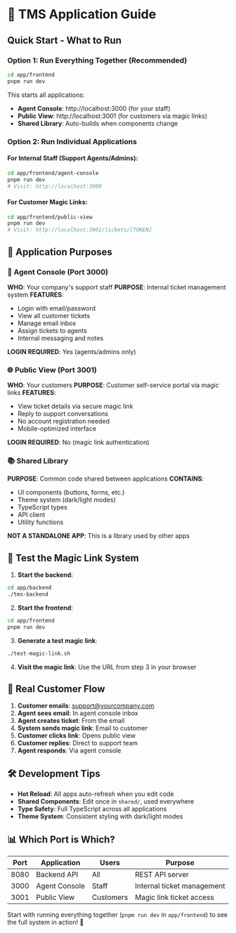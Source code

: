 # 🚀 TMS Application Guide

## Quick Start - What to Run

### Option 1: Run Everything Together (Recommended)
```bash
cd app/frontend
pnpm run dev
```
This starts all applications:
- **Agent Console**: http://localhost:3000 (for your staff)
- **Public View**: http://localhost:3001 (for customers via magic links)
- **Shared Library**: Auto-builds when components change

### Option 2: Run Individual Applications

#### For Internal Staff (Support Agents/Admins):
```bash
cd app/frontend/agent-console
pnpm run dev
# Visit: http://localhost:3000
```

#### For Customer Magic Links:
```bash
cd app/frontend/public-view
pnpm run dev
# Visit: http://localhost:3001/tickets/[TOKEN]
```

## 📱 Application Purposes

### 🏢 Agent Console (Port 3000)
**WHO**: Your company's support staff
**PURPOSE**: Internal ticket management system
**FEATURES**:
- Login with email/password
- View all customer tickets
- Manage email inbox
- Assign tickets to agents
- Internal messaging and notes

**LOGIN REQUIRED**: Yes (agents/admins only)

### 🌐 Public View (Port 3001)
**WHO**: Your customers
**PURPOSE**: Customer self-service portal via magic links
**FEATURES**:
- View ticket details via secure magic link
- Reply to support conversations
- No account registration needed
- Mobile-optimized interface

**LOGIN REQUIRED**: No (magic link authentication)

### 📚 Shared Library
**PURPOSE**: Common code shared between applications
**CONTAINS**:
- UI components (buttons, forms, etc.)
- Theme system (dark/light modes)
- TypeScript types
- API client
- Utility functions

**NOT A STANDALONE APP**: This is a library used by other apps

## 🔗 Test the Magic Link System

1. **Start the backend**:
```bash
cd app/backend
./tms-backend
```

2. **Start the frontend**:
```bash
cd app/frontend
pnpm run dev
```

3. **Generate a test magic link**:
```bash
./test-magic-link.sh
```

4. **Visit the magic link**: Use the URL from step 3 in your browser

## 🎯 Real Customer Flow

1. **Customer emails**: support@yourcompany.com
2. **Agent sees email**: In agent console inbox
3. **Agent creates ticket**: From the email
4. **System sends magic link**: Email to customer
5. **Customer clicks link**: Opens public view
6. **Customer replies**: Direct to support team
7. **Agent responds**: Via agent console

## 🛠️ Development Tips

- **Hot Reload**: All apps auto-refresh when you edit code
- **Shared Components**: Edit once in `shared/`, used everywhere
- **Type Safety**: Full TypeScript across all applications
- **Theme System**: Consistent styling with dark/light modes

## 📊 Which Port is Which?

| Port | Application | Users | Purpose |
|------|-------------|-------|---------|
| 8080 | Backend API | All | REST API server |
| 3000 | Agent Console | Staff | Internal ticket management |
| 3001 | Public View | Customers | Magic link ticket access |

Start with running everything together (`pnpm run dev` in `app/frontend`) to see the full system in action! 🎉
